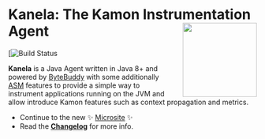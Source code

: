 # Kanela: The Kamon Instrumentation Agent <img align="right" src="https://rawgit.com/kamon-io/Kamon/master/kamon-logo.svg" height="150px" style="padding-left: 20px"/>
[![Build Status](https://travis-ci.org/kamon-io/kanela.svg?branch=master)

**Kanela** is a Java Agent written in Java 8+ and powered by [ByteBuddy] with some additionally [ASM] features to provide a simple way to instrument applications running on the JVM and allow introduce Kamon features such as context propagation and metrics.

- Continue to the new :sparkles: [Microsite](http://kamon-io.github.io/kanela/) :sparkles:
- Read the [**Changelog**](CHANGELOG.md) for more info.

[ByteBuddy]:http://bytebuddy.net/#/
[ASM]:http://asm.ow2.org/
